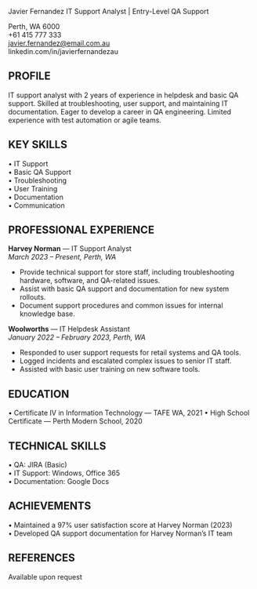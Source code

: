 Javier Fernandez
IT Support Analyst | Entry-Level QA Support

Perth, WA 6000  
+61 415 777 333  
javier.fernandez@email.com.au  
linkedin.com/in/javierfernandezau

## PROFILE

IT support analyst with 2 years of experience in helpdesk and basic QA support. Skilled at troubleshooting, user support, and maintaining IT documentation. Eager to develop a career in QA engineering. Limited experience with test automation or agile teams.

## KEY SKILLS

• IT Support  
• Basic QA Support  
• Troubleshooting  
• User Training  
• Documentation  
• Communication

## PROFESSIONAL EXPERIENCE

**Harvey Norman** — IT Support Analyst  
_March 2023 – Present, Perth, WA_

- Provide technical support for store staff, including troubleshooting hardware, software, and QA-related issues.
- Assist with basic QA support and documentation for new system rollouts.
- Document support procedures and common issues for internal knowledge base.

**Woolworths** — IT Helpdesk Assistant  
_January 2022 – February 2023, Perth, WA_

- Responded to user support requests for retail systems and QA tools.
- Logged incidents and escalated complex issues to senior IT staff.
- Assisted with basic user training on new software tools.

## EDUCATION

• Certificate IV in Information Technology — TAFE WA, 2021
• High School Certificate — Perth Modern School, 2020

## TECHNICAL SKILLS

• QA: JIRA (Basic)  
• IT Support: Windows, Office 365  
• Documentation: Google Docs

## ACHIEVEMENTS

• Maintained a 97% user satisfaction score at Harvey Norman (2023)  
• Developed QA support documentation for Harvey Norman’s IT team

## REFERENCES

Available upon request
